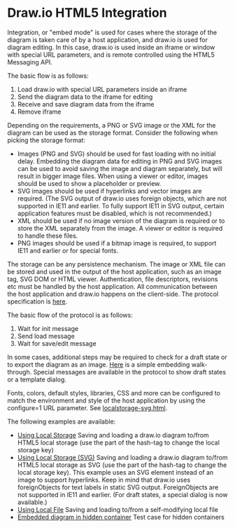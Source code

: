 # Draw.io HTML5 Integration

Integration, or "embed mode" is used for cases where the storage of the diagram is taken care of by a host application,
and draw.io is used for diagram editing. In this case, draw.io is used inside an iframe or window with special URL
parameters, and is remote controlled using the HTML5 Messaging API.

The basic flow is as follows:

1. Load draw.io with special URL parameters inside an iframe
2. Send the diagram data to the iframe for editing
3. Receive and save diagram data from the iframe
4. Remove iframe

Depending on the requirements, a PNG or SVG image or the XML for the diagram can be used as the storage format. Consider the following when picking the storage format:

- Images (PNG and SVG) should be used for fast loading with no initial delay. Embedding the diagram data for editing in PNG and SVG images can be used to avoid saving the image and diagram separately, but will result in bigger image files. When using a viewer or editor, images should be used to show a placeholder or preview.
- SVG images should be used if hyperlinks and vector images are required. (The SVG output of draw.io uses foreign objects, which are not
supported in IE11 and earlier. To fully support IE11 in SVG output, certain application features must be disabled, which is not recommended.)
- XML should be used if no image version of the diagram is required or to store the XML separately from the image. A viewer or editor is required 
to handle these files.
- PNG images should be used if a bitmap image is required, to support IE11 and earlier or for special fonts.

The storage can be any persistence mechanism. The image or XML file can be stored and used in the output of the host application, such as an image tag, SVG DOM or HTML viewer. Authentication, file descriptors, revisions etc must be handled by the host application. All communication between the host application and draw.io happens on the client-side. The protocol specification is <a href="https://desk.draw.io/support/solutions/articles/16000042544" target="_blank">here</a>.

The basic flow of the protocol is as follows:

1. Wait for init message
2. Send load message
3. Wait for save/edit message

In some cases, additional steps may be required to check for a draft state or to export the diagram as an image. <a href="https://support.draw.io/pages/viewpage.action?pageId=8945851" target="_blank">Here</a> is a simple embedding walk-through. Special messages are available in the protocol to show draft states or a template dialog.

Fonts, colors, default styles, libraries, CSS and more can be configured to match the environment and style of the host application by using the configure=1 URL parameter. See <a href="http://jgraph.github.io/drawio-html5/localstorage-svg.html#default" target="_blank">localstorage-svg.html</a>.

The following examples are available:

* <a href="http://jgraph.github.io/drawio-html5/localstorage.html#default" target="_blank">Using Local Storage</a> Saving and loading a draw.io diagram to/from HTML5 local storage (use the part of the hash-tag to change the local storage key)
* <a href="http://jgraph.github.io/drawio-html5/localstorage-svg.html#default" target="_blank">Using Local Storage (SVG)</a> Saving and loading a draw.io diagram to/from HTML5 local storage as SVG (use the part of the hash-tag to change the local storage key). This example uses an SVG element instead of an image to support hyperlinks. Keep in mind that draw.io uses foreignObjects for text labels in static SVG output. ForeignObjects are not supported in IE11 and earlier. (For draft states, a special dialog is now available.)
* <a href="http://jgraph.github.io/drawio-html5/localfile.html" target="_blank">Using Local File</a> Saving and loading to/from a self-modifying local file
* <a href="http://jgraph.github.io/drawio-html5/collapsed.html" target="_blank">Embedded diagram in hidden container</a> Test case for hidden containers

